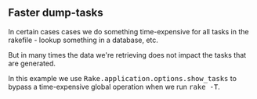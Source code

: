 ## Faster dump-tasks

In certain cases cases we do something time-expensive for all tasks in the rakefile - lookup something in a database, etc.

But in many times the data we're retrieving does not impact the tasks that are generated.

In this example we use <tt>Rake.application.options.show_tasks</tt> to bypass a time-expensive global operation when we run <tt>rake -T</tt>.



